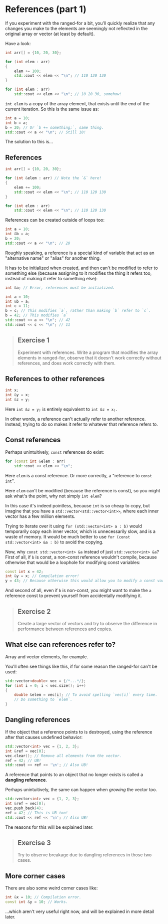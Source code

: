# References (part 1)

If you experiment with the ranged-for a bit, you'll quickly realize that any changes you make to the elements are seemingly not reflected in the original array or vector (at least by default).

Have a look:

```cpp
int arr[] = {10, 20, 30};

for (int elem : arr)
{
    elem += 100;
    std::cout << elem << "\n"; // 110 120 130
}

for (int elem : arr)
    std::cout << elem << "\n"; // 10 20 30, somehow!
```
`int elem` is a copy of the array element, that exists until the end of the current iteration. So this is the same issue as:
```cpp
int a = 10;
int b = a;
b = 20; // Or `b += something;`, same thing.
std::cout << a << "\n"; // Still 10!
```

The solution to this is...

## References

```cpp
int arr[] = {10, 20, 30};

for (int &elem : arr) // Note the `&` here!
{
    elem += 100;
    std::cout << elem << "\n"; // 110 120 130
}

for (int elem : arr)
    std::cout << elem << "\n"; // 110 120 130
```

References can be created outside of loops too:
```cpp
int a = 10;
int &b = a;
b = 20;
std::cout << a << "\n"; // 20
```

Roughly speaking, a reference is a special kind of variable that act as an "alternative name" or "alias" for another thing.

It has to be initialized when created, and then can't be modified to refer to something else (because assigning to it modifies the thing it refers too, instead of making it refer to something else):
```cpp
int &a; // Error, references must be initialized.
```
```cpp
int a = 10;
int &b = a;
int c = 11;
b = c; // This modifies `a`, rather than making `b` refer to `c`.
b = 42; // This modifies `a`
std::cout << a << "\n"; // 42
std::cout << c << "\n"; // 11
```

> ## Exercise 1
>
> Experiment with references. Write a program that modifies the array elements in ranged-for, observe that it doesn't work correctly without references, and does work correctly with them.

## References to other references

```cpp
int x;
int &y = x;
int &z = y;
```
Here `int &z = y;` is entirely equivalent to `int &z = x;`.

In other words, a reference can't actually refer to another reference. Instead, trying to do so makes it refer to whatever that reference refers to.

## Const references

Perhaps unintuitively, `const` references do exist:

```cpp
for (const int &elem : arr)
    std::cout << elem << "\n";
```
Here `elem` is a const reference. Or more correctly, a "reference to `const` `int`".

Here `elem` can't be modified (because the reference is const), so you might ask what's the point, why not simply `int elem`?

In this case it's indeed pointless, because `int` is so cheap to copy, but imagine that you have a `std::vector<std::vector<int>>`, where each inner vector has a few million elements.

Trying to iterate over it using `for (std::vector<int> a : b)` would temporarily copy each inner vector, which is unnecessarily slow, and is a waste of memory. It would be much better to use `for (const std::vector<int> &a : b)` to avoid the copying.

Now, why `const std::vector<int> &a` instead of just `std::vector<int> &a`? First of all, if `b` is const, a non-const reference wouldn't compile, because otherwise that would be a loophole for modifying const variables:

```cpp
const int x = 42;
int &y = x; // Compilation error!
y = 43; // Because otherwise this would allow you to modify a const variable.
```

And second of all, even if `b` is non-const, you might want to make the `a` reference const to prevent yourself from accidentally modifying it.

> ## Exercise 2
>
> Create a large vector of vectors and try to observe the difference in performance between references and copies.

## What else can references refer to?

Array and vector elements, for example.

You'll often see things like this, if for some reason the ranged-for can't be used:
```cpp
std::vector<double> vec = {/*...*/};
for (int i = 0; i < vec.size(); i++)
{
    double &elem = vec[i]; // To avoid spelling `vec[i]` every time.
    // Do something to `elem`.
}
```

## Dangling references

If the object that a reference points to is destroyed, using the reference after that causes undefined behavior:

```cpp
std::vector<int> vec = {1, 2, 3};
int &ref = vec[0];
vec.clear(); // Remove all elements from the vector.
ref = 42; // UB!
std::cout << ref << '\n'; // Also UB!
```
A reference that points to an object that no longer exists is called a **dangling reference**.

Perhaps unintuitively, the same can happen when *growing* the vector too.
```cpp
std::vector<int> vec = {1, 2, 3};
int &ref = vec[0];
vec.push_back(4);
ref = 42; // This is UB too!
std::cout << ref << '\n'; // Also UB!
```
The reasons for this will be explained later.

> ## Exercise 3
>
> Try to observe breakage due to dangling references in those two cases.

## More corner cases

There are also some weird corner cases like:

```cpp
int &x = 10; // Compilation error.
const int &y = 10; // Works.
```

...which aren't very useful right now, and will be explained in more detail later.
